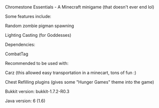Chromestone Essentials - A Minecraft minigame (that doesn't ever end lol)

Some features include:

Random zombie pigman spawning

Lighting Casting (for Goddesses)

Dependencies:

CombatTag

Recommended to be used with:

Carz (this allowed easy transportation in a minecart, tons of fun :)

Chest Refilling plugins (gives some "Hunger Games" theme into the game)

Bukkit version: bukkit-1.7.2-R0.3

Java version: 6 (1.6)
